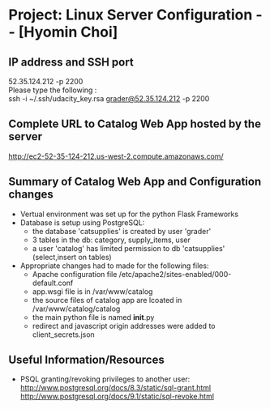 Project: Linux Server Configuration -- [Hyomin Choi] 
====================================

IP address and SSH port
-----------------------
52.35.124.212  -p 2200  
Please type the following :  
ssh -i ~/.ssh/udacity_key.rsa grader@52.35.124.212 -p 2200  


Complete URL to Catalog Web App hosted by the server  
-----------------------------------------------------
http://ec2-52-35-124-212.us-west-2.compute.amazonaws.com/  


Summary of Catalog Web App and Configuration changes 
-----------------------------------------------------
* Vertual environment was set up for the python Flask Frameworks
* Database is setup using PostgreSQL:
	* the database 'catsupplies' is created by user 'grader'  
	* 3 tables in the db: category, supply_items, user
	* a user 'catalog' has limited permission to db 'catsupplies' (select,insert on tables)
* Appropriate changes had to made for the following files:  
	* Apache configuration file /etc/apache2/sites-enabled/000-default.conf
	* app.wsgi file is in /var/www/catalog  
	* the source files of catalog app are lcoated in /var/www/catalog/catalog
	* the main python file is named __init__.py
	* redirect and javascript origin addresses were added to client_secrets.json 


Useful Information/Resources
-----------------------------
* PSQL granting/revoking privileges to another user:  
http://www.postgresql.org/docs/8.3/static/sql-grant.html  
http://www.postgresql.org/docs/9.1/static/sql-revoke.html  


